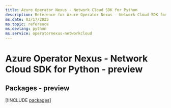 ```yaml
---
title: Azure Operator Nexus - Network Cloud SDK for Python
description: Reference for Azure Operator Nexus - Network Cloud SDK for Python
ms.date: 03/17/2025
ms.topic: reference
ms.devlang: python
ms.service: operatornexus-networkcloud
---
```

# Azure Operator Nexus - Network Cloud SDK for Python - preview
## Packages - preview
[!INCLUDE [packages](operator-nexus---network-cloud-index.md)]